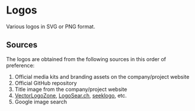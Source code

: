 # Logos

Various logos in SVG or PNG format.

## Sources

The logos are obtained from the following sources in this order of preference:

1. Official media kits and branding assets on the company/project website
1. Official GitHub repository
1. Title image from the company/project website
1. [VectorLogoZone](https://www.vectorlogo.zone/), [LogoSear.ch](https://logosear.ch/search.html), [seeklogo](https://seeklogo.com/), etc.
1. Google image search
